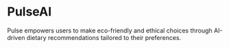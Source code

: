 # PulseAI
Pulse empowers users to make eco-friendly and ethical choices through AI-driven dietary recommendations tailored to their preferences.
